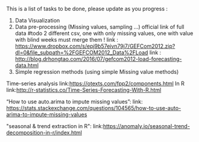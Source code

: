 This is a list of tasks to be done, please update as you progress : 

  1. Data Visualization
  2. Data pre-processing (Missing values, sampling ...)
    official link of full data 
    #todo 2 different csv, one with only missing values, one with value with blind weeks
    must merge them ! 
    link : https://www.dropbox.com/s/epj9b57eivn79j7/GEFCom2012.zip?dl=0&file_subpath=%2FGEFCOM2012_Data%2FLoad
    link : http://blog.drhongtao.com/2016/07/gefcom2012-load-forecasting-data.html
  3. Simple regression methods (using simple Missing value methods)

Time-series analysis
link:https://otexts.com/fpp2/components.html
In R
link:http://r-statistics.co/Time-Series-Forecasting-With-R.html

“How to use auto.arima to impute missing values”: link: https://stats.stackexchange.com/questions/104565/how-to-use-auto-arima-to-impute-missing-values

"seasonal & trend extraction in R": link:https://anomaly.io/seasonal-trend-decomposition-in-r/index.html
